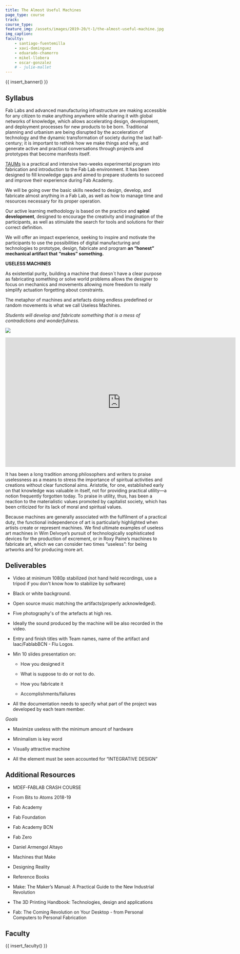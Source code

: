```yaml
---
title: The Almost Useful Machines
page_type: course
track:
course_type:
feature_img: /assets/images/2019-20/t-1/the-almost-useful-machine.jpg
img_caption: 
faculty: 
    - santiago-fuentemilla
    - xavi-dominguez
    - eduarado-chamorro
    - mikel-llobera
    - oscar-gonzalez
    # - julie-mallet
---
```


{{ insert_banner() }}

## Syllabus 

Fab Labs and advanced manufacturing infrastructure are making accessible for any citizen to make anything anywhere while sharing it with global networks of knowledge, which allows accelerating design, development, and deployment processes for new products to be born. Traditional planning and urbanism are being disrupted by the acceleration of technology and the dynamic transformation of society during the last half-century; it is important to rethink how we make things and why, and generate active and practical conversations through projects and prototypes that become manifests itself.

[TAUMs](https://hackmd.io/TdLbzvcbTrm8HG6xkYFNeg#The-Almost-Useful-Machines-Weeks---TAUMs) is a practical and intensive two-weeks experimental program into fabrication and introduction to the Fab Lab environment. It has been designed to fill knowledge gaps and aimed to prepare students to succeed and improve their experience during Fab Academy.

We will be going over the basic skills needed to design, develop, and fabricate almost anything in a Fab Lab, as well as how to manage time and resources necessary for its proper operation.

Our active learning methodology is based on the practice and **spiral development**, designed to encourage the creativity and imagination of the participants, as well as stimulate the search for tools and solutions for their correct definition.

We will offer an impact experience, seeking to inspire and motivate the participants to use the possibilities of digital manufacturing and technologies to prototype, design, fabricate and program **an “honest” mechanical artifact that “makes” something.**

**USELESS MACHINES**

As existential purity, building a machine that doesn´t have a clear purpose as fabricating something or solve world problems allows the designer to focus on mechanics and movements allowing more freedom to really simplify actuation forgetting about constraints.

The metaphor of machines and artefacts doing endless predefined or random movements is what we call Useless Machines.

*Students will develop and fabricate something that is a mess of contradictions and wonderfulness.*

![](/assets/images/2019-20/t-1/image_2.jpg)

<iframe width="718" height="404" src="https://www.youtube.com/embed/2-iqu1EOcyo" title="Minimalist Marble Machine" frameborder="0" allow="accelerometer; autoplay; clipboard-write; encrypted-media; gyroscope; picture-in-picture; web-share" allowfullscreen></iframe>

It has been a long tradition among philosophers and writers to praise uselessness as a means to stress the importance of spiritual activities and creations without clear functional aims. Aristotle, for one, established early on that knowledge was valuable in itself, not for providing practical utility—a notion frequently forgotten today. To praise in utility, thus, has been a reaction to the materialistic values promoted by capitalist society, which has been criticized for its lack of moral and spiritual values.

Because machines are generally associated with the fulfilment of a practical duty, the functional independence of art is particularly highlighted when artists create or represent machines. We find ultimate examples of useless art machines in Wim Delvoye’s pursuit of technologically sophisticated devices for the production of excrement, or in Roxy Paine’s machines to fabricate art, which we can consider two times “useless”: for being artworks and for producing more art.

## Deliverables

- Video at minimum 1080p stabilized (not hand held recordings, use a tripod if you don't know how to stabilize by software)

- Black or white background.

- Open source music matching the artifacts(properly acknowledged).

- Five photography's of the artefacts at high res.

- Ideally the sound produced by the machine will be also recorded in the video.

- Entry and finish titles with Team names, name of the artifact and Iaac/FablabBCN - Flu Logos.

- Min 10 slides presentation on:

  - How you designed it

  - What is suppose to do or not to do.

  - How you fabricate it

  - Accomplishments/failures

- All the documentation needs to specify what part of the project was developed by each team member.

*Goals*

- Maximize useless with the minimum amount of hardware

- Minimalism is key word

- Visually attractive machine

- All the element must be seen accounted for “INTEGRATIVE DESIGN”

## Additional Resources

- MDEF-FABLAB CRASH COURSE

- From Bits to Atoms 2018-19

- Fab Academy

- Fab Foundation

- Fab Academy BCN

- Fab Zero

- Daniel Armengol Altayo

- Machines that Make

- Designing Reality

- Reference Books

- Make: The Maker’s Manual: A Practical Guide to the New Industrial Revolution

- The 3D Printing Handbook: Technologies, design and applications

- Fab: The Coming Revolution on Your Desktop - from Personal Computers to Personal Fabrication

## Faculty

{{ insert_faculty() }}